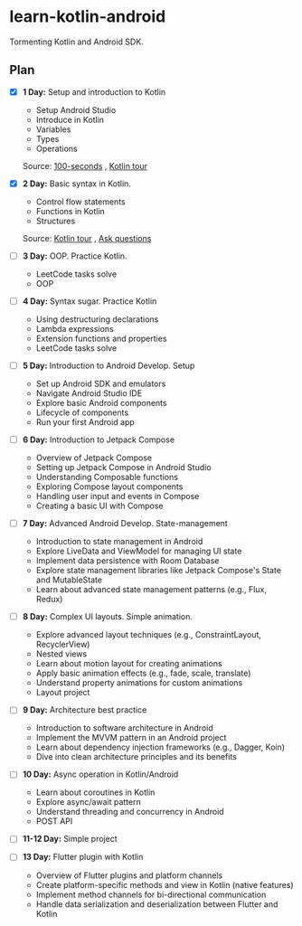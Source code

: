 # learn-kotlin-android

Tormenting Kotlin and Android SDK.

## Plan

- [x] **1 Day:** Setup and introduction to Kotlin
  - Setup Android Studio
  - Introduce in Kotlin
  - Variables
  - Types
  - Operations

  Source: [100-seconds](https://www.youtube.com/watch?v=xT8oP0wy-A0)
  , [Kotlin tour](https://kotlinlang.org/docs/kotlin-tour-welcome.html)

- [x] **2 Day:** Basic syntax in Kotlin.
  - Control flow statements
  - Functions in Kotlin
  - Structures

  Source: [Kotlin tour](https://kotlinlang.org/docs/kotlin-tour-collections.html)
  , [Ask questions](https://stackoverflow.com/)

- [ ] **3 Day:** OOP. Practice Kotlin.
  - LeetCode tasks solve
  - OOP

- [ ] **4 Day:** Syntax sugar. Practice Kotlin
  - Using destructuring declarations
  - Lambda expressions
  - Extension functions and properties
  - LeetCode tasks solve

- [ ] **5 Day:** Introduction to Android Develop. Setup
  - Set up Android SDK and emulators
  - Navigate Android Studio IDE
  - Explore basic Android components
  - Lifecycle of components
  - Run your first Android app

- [ ] **6 Day:** Introduction to Jetpack Compose
  - Overview of Jetpack Compose
  - Setting up Jetpack Compose in Android Studio
  - Understanding Composable functions
  - Exploring Compose layout components
  - Handling user input and events in Compose
  - Creating a basic UI with Compose

- [ ] **7 Day:** Advanced Android Develop. State-management
  - Introduction to state management in Android
  - Explore LiveData and ViewModel for managing UI state
  - Implement data persistence with Room Database
  - Explore state management libraries like Jetpack Compose's State and MutableState
  - Learn about advanced state management patterns (e.g., Flux, Redux)

- [ ] **8 Day:** Complex UI layouts. Simple animation.
  - Explore advanced layout techniques (e.g., ConstraintLayout, RecyclerView)
  - Nested views
  - Learn about motion layout for creating animations
  - Apply basic animation effects (e.g., fade, scale, translate)
  - Understand property animations for custom animations
  - Layout project

- [ ] **9 Day:** Architecture best practice
  - Introduction to software architecture in Android
  - Implement the MVVM pattern in an Android project
  - Learn about dependency injection frameworks (e.g., Dagger, Koin)
  - Dive into clean architecture principles and its benefits

- [ ] **10 Day:** Async operation in Kotlin/Android
  - Learn about coroutines in Kotlin
  - Explore async/await pattern
  - Understand threading and concurrency in Android
  - POST API

- [ ] **11-12 Day:** Simple project

- [ ] **13 Day:** Flutter plugin with Kotlin
  - Overview of Flutter plugins and platform channels
  - Create platform-specific methods and view in Kotlin (native features)
  - Implement method channels for bi-directional communication
  - Handle data serialization and deserialization between Flutter and Kotlin
